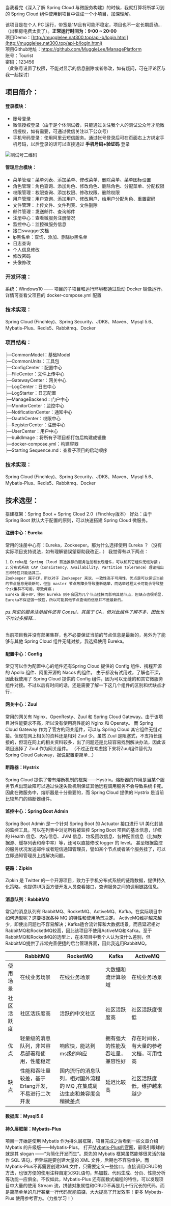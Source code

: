 当我看完《深入了解 Spring Cloud 与微服务构建》的时候，我就打算将所学习到的 Spring Cloud 组件使用到项目中做成一个小项目，加深理解。

该项目是在个人 PC 运行，带宽是1M且有可能不稳定，项目也不一定长期启动...（出租房电费太贵了）。**正常运行时间为：9:00 ~ 20:00**<br>
项目Demo：[http://mugglelee.nat300.top/api-b/login.html](http://mugglelee.nat300.top/api-b/login.html) </br>
项目Github地址：https://github.com/MuggleLee/ManagePlatform </br>
账号：Tourist  
密码：123456  
（此账号设置了权限，不能对显示的信息删除或者修改，如有疑问，可在评论区与我一起探讨）

## 项目简介：

#### 登录模块：
- 账号登录
- 微信授权登录（由于是个体测试者，只能通过关注我个人的测试公众号才能微信授权，如有需要，可通过微信关注以下公众号）
- 手机号码登录：使用阿里云短信服务。通过帐号登录后可在页面右上方绑定手机号码，以后登录的话可以直接通过 **手机号码+验证码** 登录

![测试号二维码](https://raw.githubusercontent.com/MuggleLee/ManagePlatform/master/%E6%B5%8B%E8%AF%95%E5%8F%B7%E4%BA%8C%E7%BB%B4%E7%A0%81.jpg)

#### 管理后台模块：
- 菜单管理：菜单列表、添加菜单、修改菜单、删除菜单、菜单图标设置
- 角色管理：角色查询、添加角色、修改角色、删除角色、分配菜单、分配权限
- 权限管理：权限查询、添加权限、修改权限、删除权限
- 用户管理：用户查询、添加用户、修改用户、给用户分配角色、重置密码
- 文件管理：上传文件、文件列表、文件删除
- 邮件管理：发送邮件、查询邮件
- 注册中心：查看微服务注册情况
- 监控中心：监控微服务信息
- 接口swagger文档
- ip黑名单：查询、添加、删除ip黑名单
- 日志查询
- 个人信息修改
- 修改密码
- 头像修改


### 开发环境：
系统：Windows10 —— 项目的子项目和运行环境都通过启动 Docker 镜像运行。详情可查看父项目的 docker-compose.yml 配置

### 技术实现：
Spring Cloud (Finchley)、Spring Security、JDK8、Maven、Mysql 5.6、Mybatis-Plus、Redis5、Rabbitmq、Docker

### 项目结构：

├─CommonModel：基础Model<br>
├─CommonUnits：工具包<br>
├─ConfigCenter：配置中心<br>
├─FileCenter：文件上传中心<br>
├─GatewayCenter：网关中心<br>
├─LogCenter：日志中心<br>
├─LogStarter：日志配置<br>
├─ManageBackend：门户中心<br>
├─MonitorCenter：监控中心<br>
├─NotificationCenter：通知中心<br>
├─OauthCenter：权限中心<br>
├─RegisterCenter：注册中心<br>
├─UserCenter：用户中心<br>
├─buildImage：将所有子项目都打包后构建成镜像<br>
├─docker-compose.yml：构建容器<br>
├─Starting Sequence.md：查看子项目的启动顺序<br>


### 技术实现：
Spring Cloud (Finchley)、Spring Security、JDK8、Maven、Mysql 5.6、Mybatis-Plus、Redis5、Rabbitmq、Docker

## **技术选型：**

搭建框架：Spring Boot + Spring Cloud 2.0（Finchley版本）
好处：由于Spring Boot 默认大于配置的原则，可以快速搭建 Spring Cloud 微服务。

#### 注册中心：Eureka 
常用的注册中心有：Eureka，Zookeeper。那为什么选择使用 Eureka ？（没有实际项目支持说法，如有理解错误望帮助我改正...）
我觉得有以下两点：
```
1.Eureka是 Spring Cloud 首选推荐的服务注册和发现组件，可以和其它组件无缝对接；
2.分布式系统 CAP（Consistency，Availability，Partition tolerance）理论指出三种特性只能选其二。
Zookeeper 属于CP，所以对于 Zookeeper 来说，一致性高于可用性，优点是可以保证当前的节点信息是最新的，但当 master 节点故障会导致重新选举，而选举过程太长可能会导致整个zk集群不可用，导致瘫痪；
Eureka 属于AP，使用 Eureka 则不会因为几个节点挂掉而影响其他节点，但缺点也很明显，Eureka不保证强一致性，所以可能其他节点查询的信息并不是最新的。
```
###### ps.常见的服务注册组件还有 Consul，其属于 CA，但对此组件了解不多，因此也不作过多解释...
当前项目我并没有部署集群，也不必要保证当前的节点信息是最新的，另外为了能够与其他 Spring Cloud 组件无缝对接，我选择使用 Eureka。

#### 配置中心：Config
常见可以作为配置中心的组件还有Spring Cloud 提供的 Config 组件、携程开源的 Apollo 组件、阿里开源的 Nacos 的组件。
由于都没有试用过，了解也不深，因此我使用了 Spring Cloud 提供的 Config 组件，因为可以无缝的和其它微服务组件对接。不过以后有时间的话，还是需要了解一下这几个组件的区别和优缺点才行...

#### 网关中心：Zuul
常用的网关有 Nginx、OpenResty、Zuul 和 Spring Cloud Gateway。由于该项目对性能要求不高，所以没有使用高性能的 Nginx 和 Opensty。
而 Spring Cloud Gateway 作为了官方的网关组件，可以与 Spring Cloud 其它组件无缝对接。但现在网上相关的资料还是相对 Zuul 少。虽然 Zuul 是阻塞式，不支持长连接的，但现在网上的相关资料较多，出了问题还是比较容易找到解决办法，因此该项目选择了 Zuul 作为网关组件。
（不过正在考虑接下来将Zuul组件替代为Spring Cloud Gateway，据说配置更简单...）

#### 断路器：Hystrix
Spring Cloud 提供了带有熔断机制的框架——Hystrix。熔断器的作用是当某个服务节点出现故障可以通过快速失败机制保证其他远程调用服务不会导致系统卡死。因此在微服务中，熔断器是十分重要的，而 Spring Cloud 提供的 Hystrix 是当前比较热门的熔断器组件。

#### 监控中心：Spring Boot Admin
Spring Boot Admin 是一个针对 Spring Boot 的 Actuator 接口进行 UI 美化封装的监控工具。可以在列表中浏览所有被监控 Spring Boot 项目的基本信息，详细的 Health 信息、内存信息、JVM 信息、垃圾回收信息、各种配置信息（比如数据源、缓存列表和命中率）等，还可以直接修改 logger 的 level。
甚至根据监控的服务状况发送邮件或者短信通知管理员，譬如某个节点或者某个服务挂了，可以立即通知管理员上线解决问题。

#### 链路：Zipkin
Zipkin 是 Twitter 的一个开源项目，致力于手机分布式系统的链路数据，提供持久化策略，也提供UI页面方便开发人员查看接口，查询服务之间的调用链路信息。

#### 消息队列：RabbitMQ
常见的消息队列有 RabbitMQ、RocketMQ、ActiveMQ、Kafka。在实际项目中如何选型呢？这要根据各种 MQ 的特性和使用场景决定。
ActiveMQ维护越来越少，即使出问题也不容易解决；Kafka适合流计算和大数据场景，而且延迟相对RabbitMQ和RocketMQ较高，因此该项目不使用ActiveMQ和Kafka。至于RabbitMQ和RocketMQ的选型上，在本项目中我个人认为没什么差别，但RabbitMQ提供了非常完善便捷的后台管理界面，因此我选用RabbitMQ。

||RabbitMQ|RocketMQ|Kafka|ActiveMQ|
|-|-|-|-|-|
|使用场景|在线业务场景|在线业务场景|大数据和流计算领域|在线业务场景|
|社区活跃度|社区活跃度高|活跃的中文社区|社区活跃度高|社区活跃度很低|
|优点|轻量级的消息队列，非常容易部署和使用，性能稳定|响应快，能达到ms级的响应|拥有强大的性能及吞吐量，兼容性好|存在时间长，有大量的参考文档，可用性高|
|缺点|性能和吞吐量较差，基于Erlang开发，不易进行二次开发|国内流行的消息队列，相对国外流程的 MQ ,在集成周边生态和兼容度会稍微差点|延迟比较高|社区活跃度低，维护越来越少|


#### 数据库：Mysql5.6

#### 持久层框架：Mybatis-Plus
项目一开始是使用 Mybatis 作为持久层框架，项目完成之后看到一些文章介绍 Mybatis 的升级版——Mybatis-Plus。
打开[Mybatis-Plus的官网](https://mybatis.plus/)，最吸引眼球的就是其 slogan ——“为简化开发而生”。原先的 Mybatis 框架虽然能够很灵活的操作 SQL 语句，但弊端是要创建大量的 XML 文件，后期也不容易维护。而Mybatis-Plus不再需要创建XML文件，只需要定义一些接口，直接调用CRUD的方法，也很方便的使用注释自定义SQL语句，热加载、代码生成、分页、性能分析等功能一应俱全。不仅如此，Mybatis-Plus 还有函数式编程的特性，可以发现项目中大量的使用 Stream 流，拼装对象属性和CRUD不再是几十行冗长的代码，而是简简单单的几行甚至一行代码就能搞掂，大大提高了开发效率！更多 Mybatis-Plus 使用参考官方。（力推学习！）
